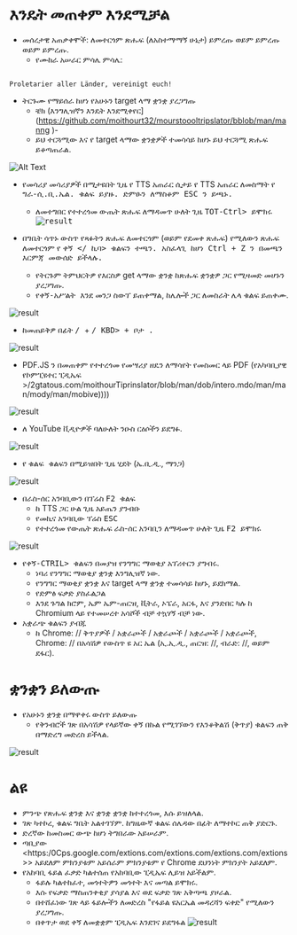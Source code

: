 # እንዴት መጠቀም እንደሚቻል


- መሰረታዊ አጠቃቀሞች: ለመተርጎም ጽሑፍ (ለአስተማማኝ ሁኔታ) ይምረጡ ወይም ይምረጡ ወይም ይምረጡ.
  - የሙከራ አሠራር ምሳሌ ምሳሌ:
```console

Proletarier aller Länder, vereinigt euch!

```

  - ትርጉሙ የማይሰራ ከሆነ የአሁኑን target ላማ ቋንቋ ያረጋግጡ
    - ቼክ (እንግሊዝኛን እንዴት እንደሚቀየር] (https://github.com/moithourt32/mourstoooltripslator/bblob/man/manng )-
    - ይህ ተርጓሚው እና የ target ላማው ቋንቋዎች ተመሳሳይ ከሆኑ ይህ ተርጓሚ ጽሑፍ ይቆጣጠራል.


![Alt Text](/doc/reagre.gif)



- የመሳሪያ መሳሪያዎች በሚታዩበት ጊዜ የ TTS አጠራር ሲታይ የ TTS አጠራር ለመስማት የ <kbd> ግራ-ሲ.ቢ.ኤል. ቁልፍ ይያዙ. ድምፁን ለማስቆም <kbd> ESC </kbd> ን ይጫኑ.
  - ለመተግበር የተተረጎመ ውጤት ጽሑፍ ለማዳመጥ ሁለት ጊዜ <kbd> TOT-Ctrl> ይሞክሩ
![result](/doc/20.gif)



- በግቤት ሳጥኑ ውስጥ የጻፉትን ጽሑፍ ለመተርጎም (ወይም የደመቀ ጽሑፍ) የሚለውን ጽሑፍ ለመተርጎም የ <kbd> ቀኝ </ ኪባ> ቁልፍን ተጫን. አስፈላጊ ከሆነ <kbd> Ctrl </kbd> + <kbd> Z </kbd> ን በመጫን እርምጃ መውሰድ ይችላሉ.
  - የትርጉም ትምህርትዎ የእርስዎ get ላማው ቋንቋ ከጽሑፍ ቋንቋዎ ጋር የሚዛመድ መሆኑን ያረጋግጡ.
  - <kbd> የቀኝ-አሥልት </kbd> እንደ መንጋ ስውፕ ይጠቀማል,
ከሌሎች ጋር ለመስራት ሌላ ቁልፍ ይጠቀሙ.


![result](/doc/11.gif)



- ከመጠይቅዎ በፊት <kbd> / </kbd> + <kbd> / KBD> + <kbd> ቦታ </kbd>.


![result](/doc/21.gif)



- PDF.JS ን በመጠቀም የተተረጎመ የመሣሪያ ዘዴን ለማሳየት የመስመር ላይ PDF (የአካባቢያዊ የኮምፒዩተር ፒዲኤፍ >/2gtatous.com/moithourTiprinslator/blob/man/dob/intero.mdo/man/man/mody/man/mobive))))


![result](/doc/12.gif)



- ለ YouTube ቪዲዮዎች ባለሁለት ንዑስ ርዕሶችን ይደግፉ.


![result](/doc/16.gif)



- የ <kbd> ቁልፍ </kbd> ቁልፍን በሚይዝበት ጊዜ ሂደት (ኤ.ቢ.ዲ., ማንጋ)


![result](/doc/15.gif)



- በራስ-ሰር አንባቢውን በፕሬስ <kbd> F2 </kbd> ቁልፍ
  - ከ TTS ጋር ሁል ጊዜ አይጤን ያንብቡ
  - የመኪና አንባቢው ፕሬስ <kbd> ESC </kbd>
  - የተተረጎመ የውጤት ጽሑፍ ራስ-ሰር አንባቢን ለማዳመጥ ሁለት ጊዜ <kbd> F2 </kbd> ይሞክሩ


![result](/doc/30.gif)



- <kbd> የቀኝ-CTRIL> </kbd> ቁልፍን በመያዝ የንግግር ማወቂያ አፕሪተርን ያግብሩ.
  - ነባሪ የንግግር ማወቂያ ቋንቋ እንግሊዝኛ ነው.
  - የንግግር ማወቂያ ቋንቋ እና target ላማ ቋንቋ ተመሳሳይ ከሆኑ, ይደክማል.
  - የድምፅ ፍቃድ ያስፈልጋል
  - እንደ ጉግል ክሮም, ኤም ኤም-ጠርዝ, ቪትራ, ኦፔራ, አርፋ, እና ያንድበር ካሉ ከ Chromium ላይ የተመሠረተ አሳሾች ብቻ ተኳሃኝ ብቻ ነው.
- አቋራጭ ቁልፍን ያብጁ
  - ከ Chrome: // ቅጥያዎች / አቋራጮች / አቋራጮች / አቋራጮች / አቋራጮች, Chrome: // በአሳሽዎ የውስጥ ዩ አር ኤል (ኢ.ኢ.ዲ., ጠርዝ: //, ብራድ: //, ወይም ደፋር).
# ቋንቋን ይለውጡ
- የአሁኑን ቋንቋ በማዋቀሩ ውስጥ ይለውጡ
  - የቅንብሮች ገጽ በአሳሽዎ የላይኛው ቀኝ በኩል የሚገኘውን የእንቆቅልሽ (ቅጥያ) ቁልፍን ጠቅ በማድረግ መድረስ ይችላል.


![result](/doc/14.gif)





# ልዩ


- ምንጭ የጽሑፍ ቋንቋ እና ቋንቋ ቋንቋ ከተተረጎመ, እሱ ይዝለላል.
- ገጽ ካተኮረ, ቁልፍ ግቤት አልተገኘም.
ከግዜውኛ ቁልፍ ሰሌዳው በፊት ለማተኮር ጠቅ ያድርጉ.
- ድረኛው ከመስመር ውጭ ከሆነ ትግበራው አይሠራም.
- ጣቢያው <https:/0Cps.google.com/extions.com/extions.com/extions.com/extions >> አይደለም ምክንያቱም አይሰራም ምክንያቱም የ Chrome ደህንነት ምክንያት አይደለም.
- የአከባቢ ፋይል ፈቃድ ካልተሰጠ የአከባቢው ፒዲኤፍ ሊይዝ አይችልም.
  - ፋይሉ ካልተከፈተ, መጎተትዎን መጎተት እና መጣል ይሞክሩ.
  - እሱ የፍቃድ ማስጠንቀቂያ ያሳያል እና ወደ ፍቃድ ገጽ አቅጣጫ ያዞራል.
  - በተሸፈነው ገጽ ላይ ፋይሎችን ለመድረስ "የፋይል ዩአርኤል መዳረሻን ፍቀድ" የሚለውን ያረጋግጡ.
  - በቀጥታ ወደ ቀኝ ለመቋቋም ፒዲኤፍ እንደገና ይደግፋል
![result](/doc/10.gif)
